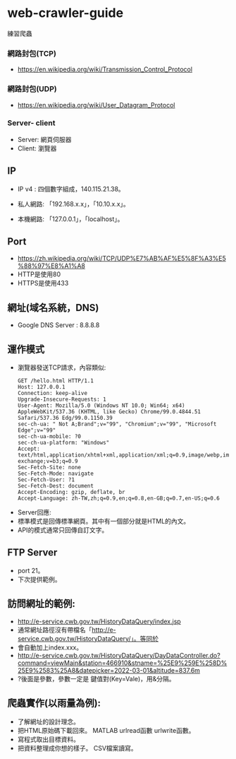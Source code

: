 # web-crawler-guide
練習爬蟲


### 網路封包(TCP)
  + https://en.wikipedia.org/wiki/Transmission_Control_Protocol

 
 ### 網路封包(UDP)
  + https://en.wikipedia.org/wiki/User_Datagram_Protocol

### Server- client
  + Server: 網頁伺服器
  + Client: 瀏覽器
## IP
  + IP v4 : 四個數字組成，140.115.21.38。

  + 私人網路: 「192.168.x.x」，「10.10.x.x」。
  + 本機網路: 「127.0.0.1」，「localhost」。
  
## Port
  + https://zh.wikipedia.org/wiki/TCP/UDP%E7%AB%AF%E5%8F%A3%E5%88%97%E8%A1%A8
  + HTTP是使用80
  + HTTPS是使用433

## 網址(域名系統，DNS)
  + Google DNS Server : 8.8.8.8


## 運作模式
  + 瀏覽器發送TCP請求，內容類似:
    ```
    GET /hello.html HTTP/1.1
    Host: 127.0.0.1
    Connection: keep-alive
    Upgrade-Insecure-Requests: 1
    User-Agent: Mozilla/5.0 (Windows NT 10.0; Win64; x64) AppleWebKit/537.36 (KHTML, like Gecko) Chrome/99.0.4844.51 Safari/537.36 Edg/99.0.1150.39
    sec-ch-ua: " Not A;Brand";v="99", "Chromium";v="99", "Microsoft Edge";v="99"
    sec-ch-ua-mobile: ?0
    sec-ch-ua-platform: "Windows"
    Accept: text/html,application/xhtml+xml,application/xml;q=0.9,image/webp,image/apng,*/*;q=0.8,application/signed-exchange;v=b3;q=0.9
    Sec-Fetch-Site: none
    Sec-Fetch-Mode: navigate
    Sec-Fetch-User: ?1
    Sec-Fetch-Dest: document
    Accept-Encoding: gzip, deflate, br
    Accept-Language: zh-TW,zh;q=0.9,en;q=0.8,en-GB;q=0.7,en-US;q=0.6
    ```
+ Server回應:
+ 標準模式是回傳標準網頁。其中有一個部分就是HTML的內文。
+ API的模式通常只回傳自訂文字。
## FTP Server
  + port 21。
  + 下次提供範例。

## 訪問網址的範例:
  + http://e-service.cwb.gov.tw/HistoryDataQuery/index.jsp
  + 通常網址路徑沒有帶檔名「http://e-service.cwb.gov.tw/HistoryDataQuery/」。等同於
  + 會自動加上index.xxx。
  + http://e-service.cwb.gov.tw/HistoryDataQuery/DayDataController.do?command=viewMain&station=466910&stname=%25E9%259E%258D%25E9%2583%25A8&datepicker=2022-03-01&altitude=837.6m
  + ?後面是參數，參數一定是 鍵值對(Key=Vale)，用&分隔。


## 爬蟲實作(以雨量為例):
  + 了解網址的設計理念。
  + 把HTML原始碼下載回來。 MATLAB urlread函數 urlwrite函數。
  + 寫程式取出目標資料。
  + 把資料整理成你想的樣子。 CSV檔案讀寫。
